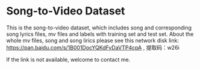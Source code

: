 # Song-to-Video Dataset
This is the song-to-video dataset, which includes song and corresponding song lyrics files, mv files and labels with training set and test set. About the whole mv files, song and song lirics please see this network disk link: https://pan.baidu.com/s/1B001DocYQKdFyDaVTP4cpA , 提取码：w26i

If the link is not available, welcome to contact me.

